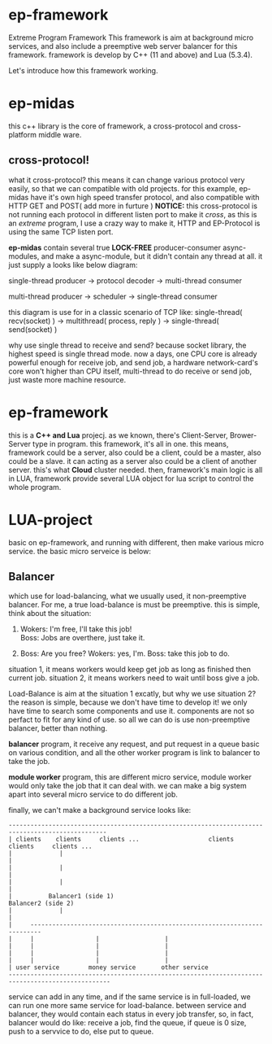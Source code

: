 # ep-framework
Extreme Program Framework
This framework is aim at background micro services, and also include a preemptive web server balancer for this framework.
framework is develop by C++ (11 and above) and Lua (5.3.4).

Let's introduce how this framework working.

# ep-midas
this c++ library is the core of framework, a cross-protocol and cross-platform middle ware.
## cross-protocol! 
what it cross-protocol? this means it can change various protocol very easily, so that we can compatible with old projects.
for this example, ep-midas have it's own high speed transfer protocol, and also compatible with HTTP GET and POST( add more in furture )
**NOTICE:** this cross-protocol is not running each protocol in different listen port to make it _cross_, as this is an _extreme_ program, I use a crazy way to make it, HTTP and EP-Protocol is using the same TCP listen port.

**ep-midas** contain several true **LOCK-FREE**  producer-consumer async-modules, and make a async-module, but it didn't contain any thread at all. it just supply a looks like below diagram:

single-thread producer -> protocol decoder -> multi-thread consumer

multi-thread producer  -> scheduler        -> single-thread consumer

this diagram is use for in a classic scenario of TCP like:
single-thread( recv(socket) ) -> multithread( process, reply ) -> single-thread( send(socket) )

why use single thread to receive and send? because socket library, the highest speed is single thread mode. now a days, one CPU core is already powerful enough for receive job, and send job, a hardware network-card's core won't higher than CPU itself, multi-thread to do receive or send job, just waste more machine resource.


# ep-framework
this is a **C++ and Lua** projecj. as we known, there's Client-Server, Brower-Server type in program. this framework, it's all in one.
this means, framework could be a server, also could be a client, could be a master, also could be a slave. it can acting as a server also could be a client of another server. this's what **Cloud** cluster needed.
then, framework's main logic is all in LUA, framework provide several LUA object for lua script to control the whole program.



# LUA-project
basic on ep-framework, and running with different, then make various micro service. the basic micro serveice is below:


## Balancer
which use for load-balancing, what we usually used, it non-preemptive balancer. For me, a true load-balance is must be preemptive.
this is simple, think about the situation: 
1. Wokers:  I'm free, I'll take this job!     
     Boss: Jobs are overthere, just take it.
   
2.   Boss: Are you free?
   Wokers: yes, I'm.
     Boss: take this job to do.
    
situation 1, it means workers would keep get job as long as finished then current job.
situation 2, it means workers need to wait until boss give a job.

Load-Balance is aim at the situation 1 excatly, but why we use situation 2? the reason is simple, because we don't have time to develop it! we only have time to search some components and use it. components are not so perfact to fit for any kind of use. so all we can do is use non-preemptive balancer, better than nothing.

**balancer** program, it receive any request, and put request in a queue basic on various condition, and all the other worker program is link to balancer to take the job.

**module worker** program, this are different micro service, module worker would only take the job that it can deal with. we can make a big system apart into several micro service to do different job.


finally, we can't make a background service looks like:

```
-------------------------------------------------------------------------------------------------
| clients    clients     clients ...                   clients      clients     clients ...
|             |                                                       |
|             |                                                       |
|             |                                                       |
|          Balancer1 (side 1)                                     Balancer2 (side 2)
|             |                                                       |
|     -------------------------------------------------------------------------
|     |                 |                  |
|     |                 |                  |
|     |                 |                  |
|     |                 |                  |
| user service        money service       other service
--------------------------------------------------------------------------------------------------
```
service can add in any time, and if the same service is in full-loaded, we can run one more same service for load-balance.
between service and balancer, they would contain each status in every job transfer, so, in fact, balancer would do like:
receive a job, find the queue, if queue is 0 size, push to a servvice to do, else put to queue. 




















